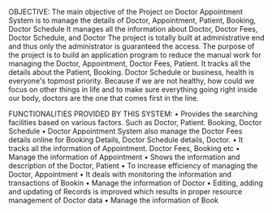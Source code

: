 OBJECTIVE:
The main objective of the Project on Doctor Appointment System is to manage the details of Doctor, Appointment, Patient, Booking, Doctor Schedule It manages all the information about Doctor, Doctor Fees, Doctor Schedule, and Doctor The project is totally built at administrative end and thus only the administrator is guaranteed the access. The purpose of the project is to build an application program to reduce the manual work for managing the Doctor, Appointment, Doctor Fees, Patient. It tracks all the details about the Patient, Booking. Doctor Schedule or business, health is everyone's topmost priority. Because if we are not healthy, how could we focus on other things in life and to make sure everything going right inside our body, doctors are the one that comes first in the line.

FUNCTIONALITIES PROVIDED BY THIS SYSTEM:
• Provides the searching facilities based on various factors. Such as Doctor, Patient. Booking, Doctor Schedule
• Doctor Appointment System also manage the Doctor Fees details online for Booking Details, Doctor Schedule details, Doctor.
• It tracks all the information of Appointment. Doctor Fees, Booking etc
• Manage the information of Appointment
• Shows the information and description of the Doctor, Patient
• To increase efficiency of managing the Doctor, Appointment
• It deals with monitoring the information and transactions of Bookin
• Manage the information of Doctor
• Editing, adding and updating of Records is improved which results in proper resource management of Doctor data
• Manage the information of Book
